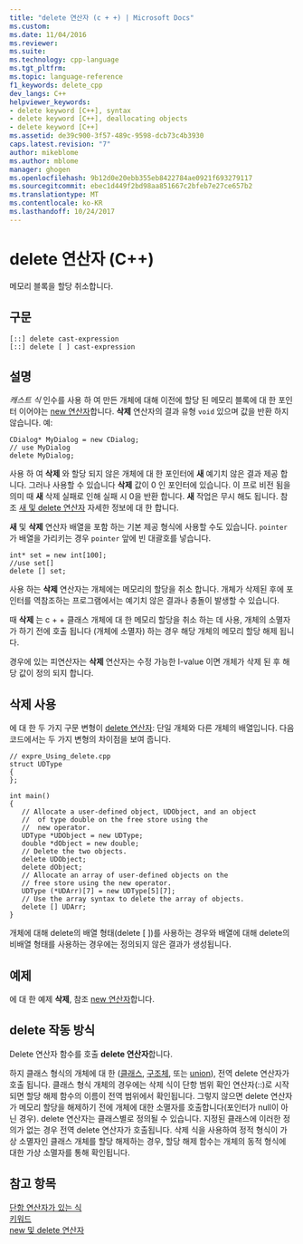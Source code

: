 ```yaml
---
title: "delete 연산자 (c + +) | Microsoft Docs"
ms.custom: 
ms.date: 11/04/2016
ms.reviewer: 
ms.suite: 
ms.technology: cpp-language
ms.tgt_pltfrm: 
ms.topic: language-reference
f1_keywords: delete_cpp
dev_langs: C++
helpviewer_keywords:
- delete keyword [C++], syntax
- delete keyword [C++], deallocating objects
- delete keyword [C++]
ms.assetid: de39c900-3f57-489c-9598-dcb73c4b3930
caps.latest.revision: "7"
author: mikeblome
ms.author: mblome
manager: ghogen
ms.openlocfilehash: 9b12d0e20ebb355eb8422784ae0921f693279117
ms.sourcegitcommit: ebec1d449f2bd98aa851667c2bfeb7e27ce657b2
ms.translationtype: MT
ms.contentlocale: ko-KR
ms.lasthandoff: 10/24/2017
---
```

# <a name="delete-operator-c"></a>delete 연산자 (C++)
메모리 블록을 할당 취소합니다.  
  
## <a name="syntax"></a>구문  
  
```  
[::] delete cast-expression  
[::] delete [ ] cast-expression  
```  
  
## <a name="remarks"></a>설명  
 *캐스트 식* 인수를 사용 하 여 만든 개체에 대해 이전에 할당 된 메모리 블록에 대 한 포인터 이어야는 [new 연산자](../cpp/new-operator-cpp.md)합니다. **삭제** 연산자의 결과 유형 `void` 있으며 값을 반환 하지 않습니다. 예:  
  
```  
CDialog* MyDialog = new CDialog;  
// use MyDialog  
delete MyDialog;  
```  
  
 사용 하 여 **삭제** 와 할당 되지 않은 개체에 대 한 포인터에 **새** 예기치 않은 결과 제공 합니다. 그러나 사용할 수 있습니다 **삭제** 값이 0 인 포인터에 있습니다. 이 프로 비전 됨을 의미 때 **새** 삭제 실패로 인해 실패 시 0을 반환 합니다. **새** 작업은 무시 해도 됩니다. 참조 [새 및 delete 연산자](../cpp/new-and-delete-operators.md) 자세한 정보에 대 한 합니다.  
  
 **새** 및 **삭제** 연산자 배열을 포함 하는 기본 제공 형식에 사용할 수도 있습니다. `pointer`가 배열을 가리키는 경우 `pointer` 앞에 빈 대괄호를 넣습니다.  
  
```  
int* set = new int[100];  
//use set[]  
delete [] set;  
```  
  
 사용 하는 **삭제** 연산자는 개체에는 메모리의 할당을 취소 합니다. 개체가 삭제된 후에 포인터를 역참조하는 프로그램에서는 예기치 않은 결과나 충돌이 발생할 수 있습니다.  
  
 때 **삭제** 는 c + + 클래스 개체에 대 한 메모리 할당을 취소 하는 데 사용, 개체의 소멸자가 하기 전에 호출 됩니다 (개체에 소멸자) 하는 경우 해당 개체의 메모리 할당 해제 됩니다.  
  
 경우에 있는 피연산자는 **삭제** 연산자는 수정 가능한 l-value 이면 개체가 삭제 된 후 해당 값이 정의 되지 합니다.  
  
## <a name="using-delete"></a>삭제 사용  
 에 대 한 두 가지 구문 변형이 [delete 연산자](../cpp/delete-operator-cpp.md): 단일 개체와 다른 개체의 배열입니다. 다음 코드에서는 두 가지 변형의 차이점을 보여 줍니다.  
  
```  
// expre_Using_delete.cpp  
struct UDType   
{  
};  
  
int main()  
{  
   // Allocate a user-defined object, UDObject, and an object  
   //  of type double on the free store using the  
   //  new operator.  
   UDType *UDObject = new UDType;  
   double *dObject = new double;  
   // Delete the two objects.  
   delete UDObject;  
   delete dObject;   
   // Allocate an array of user-defined objects on the  
   // free store using the new operator.  
   UDType (*UDArr)[7] = new UDType[5][7];  
   // Use the array syntax to delete the array of objects.  
   delete [] UDArr;  
}  
```  
  
 개체에 대해 delete의 배열 형태(delete [ ])를 사용하는 경우와 배열에 대해 delete의 비배열 형태를 사용하는 경우에는 정의되지 않은 결과가 생성됩니다.  
  
## <a name="example"></a>예제  
 에 대 한 예제 **삭제**, 참조 [new 연산자](../cpp/new-operator-cpp.md)합니다.  
  
## <a name="how-delete-works"></a>delete 작동 방식  
 Delete 연산자 함수를 호출 **delete 연산자**합니다.  
  
 하지 클래스 형식의 개체에 대 한 ([클래스](../cpp/class-cpp.md), [구조체](../cpp/struct-cpp.md), 또는 [union](../cpp/unions.md)), 전역 delete 연산자가 호출 됩니다. 클래스 형식 개체의 경우에는 삭제 식이 단항 범위 확인 연산자(::)로 시작되면 할당 해제 함수의 이름이 전역 범위에서 확인됩니다. 그렇지 않으면 delete 연산자가 메모리 할당을 해제하기 전에 개체에 대한 소멸자를 호출합니다(포인터가 null이 아닌 경우). delete 연산자는 클래스별로 정의될 수 있습니다. 지정된 클래스에 이러한 정의가 없는 경우 전역 delete 연산자가 호출됩니다. 삭제 식을 사용하여 정적 형식이 가상 소멸자인 클래스 개체를 할당 해제하는 경우, 할당 해제 함수는 개체의 동적 형식에 대한 가상 소멸자를 통해 확인됩니다.  
  
## <a name="see-also"></a>참고 항목  
 [단항 연산자가 있는 식](../cpp/expressions-with-unary-operators.md)   
 [키워드](../cpp/keywords-cpp.md)   
 [new 및 delete 연산자](../cpp/new-and-delete-operators.md)   
 
